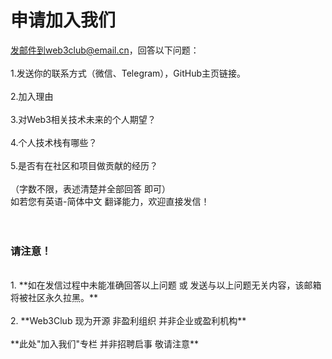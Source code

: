 # 申请加入我们
发邮件到web3club@email.cn，回答以下问题：
<br>
<br>
1.发送你的联系方式（微信、Telegram），GitHub主页链接。
<br>
<br>
2.加入理由
<br>
<br>
3.对Web3相关技术未来的个人期望？
<br>
<br>
4.个人技术栈有哪些？
<br>
<br>
5.是否有在社区和项目做贡献的经历？
<br>
<br>
（字数不限，表述清楚并全部回答 即可）
<br>
如若您有英语-简体中文 翻译能力，欢迎直接发信！<br><br><br>
### 请注意！
<br>
1. **如在发信过程中未能准确回答以上问题 或 发送与以上问题无关内容，该邮箱将被社区永久拉黑。**<br><br>
2. **Web3Club 现为开源 非盈利组织 并非企业或盈利机构** <br><br>
**此处"加入我们"专栏 并非招聘启事 敬请注意**<br>
